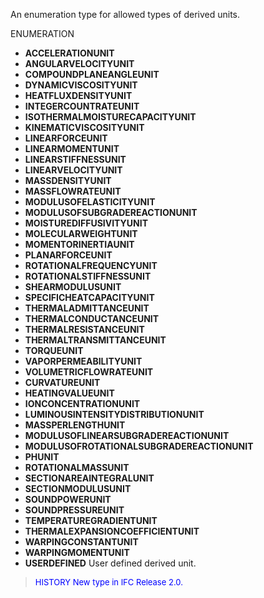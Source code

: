 ﻿An enumeration type for allowed types of derived units.

ENUMERATION

* **ACCELERATIONUNIT** 
* **ANGULARVELOCITYUNIT** 
* **COMPOUNDPLANEANGLEUNIT** 
* **DYNAMICVISCOSITYUNIT** 
* **HEATFLUXDENSITYUNIT** 
* **INTEGERCOUNTRATEUNIT** 
* **ISOTHERMALMOISTURECAPACITYUNIT** 
* **KINEMATICVISCOSITYUNIT** 
* **LINEARFORCEUNIT** 
* **LINEARMOMENTUNIT** 
* **LINEARSTIFFNESSUNIT** 
* **LINEARVELOCITYUNIT** 
* **MASSDENSITYUNIT** 
* **MASSFLOWRATEUNIT** 
* **MODULUSOFELASTICITYUNIT** 
* **MODULUSOFSUBGRADEREACTIONUNIT** 
* **MOISTUREDIFFUSIVITYUNIT** 
* **MOLECULARWEIGHTUNIT** 
* **MOMENTORINERTIAUNIT** 
* **PLANARFORCEUNIT** 
* **ROTATIONALFREQUENCYUNIT** 
* **ROTATIONALSTIFFNESSUNIT** 
* **SHEARMODULUSUNIT** 
* **SPECIFICHEATCAPACITYUNIT** 
* **THERMALADMITTANCEUNIT** 
* **THERMALCONDUCTANCEUNIT** 
* **THERMALRESISTANCEUNIT** 
* **THERMALTRANSMITTANCEUNIT** 
* **TORQUEUNIT** 
* **VAPORPERMEABILITYUNIT** 
* **VOLUMETRICFLOWRATEUNIT** 
* **CURVATUREUNIT** 
* **HEATINGVALUEUNIT**
* **IONCONCENTRATIONUNIT**
* **LUMINOUSINTENSITYDISTRIBUTIONUNIT** 
* **MASSPERLENGTHUNIT** 
* **MODULUSOFLINEARSUBGRADEREACTIONUNIT** 
* **MODULUSOFROTATIONALSUBGRADEREACTIONUNIT**
* **PHUNIT** 
* **ROTATIONALMASSUNIT** 
* **SECTIONAREAINTEGRALUNIT** 
* **SECTIONMODULUSUNIT** 
* **SOUNDPOWERUNIT** 
* **SOUNDPRESSUREUNIT** 
* **TEMPERATUREGRADIENTUNIT** 
* **THERMALEXPANSIONCOEFFICIENTUNIT** 
* **WARPINGCONSTANTUNIT** 
* **WARPINGMOMENTUNIT** 
* **USERDEFINED** User defined derived unit.

> <font size="-1" color="#0000FF">HISTORY New type in IFC
		Release 2.0. </font>
